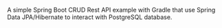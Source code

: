 A simple Spring Boot CRUD Rest API example with Gradle that use Spring Data JPA/Hibernate to interact with PostgreSQL database.
